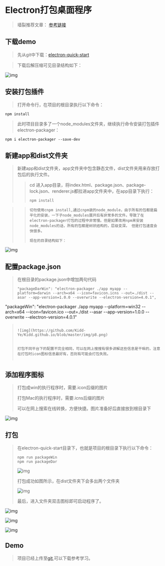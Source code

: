 # Electron打包桌面程序
>墙裂推荐文章：
>[参考链接](https://www.jianshu.com/p/59e4fe80e9d9)


## 下载demo

>先从git中下载：[electron-quick-start](https://github.com/electron/electron-quick-start)

>下载后解压缩可见目录结构如下：

![img](https://github.com/Kidd-Ye/Kidd.github.io/blob/master/img/p6.png)

## 安装打包插件

>打开命令行，在项目的根目录执行以下命令：

```
npm install

```


>此时项目目录多了一个node_modules文件夹，继续执行命令安装打包插件electron-packager：


```
npm i electron-packager --save-dev

```

## 新建app和dist文件夹

>新建app和dist文件夹，app文件夹中包含静态文件，dist文件夹用来存放打包后的执行文件。
>>cd 进入app目录，将index.html、package.json、package-lock.json、renderer.js都拉进app文件夹中，在app目录下执行：
>>
>>```
>>npm install

>>```
>>切勿使用cnpm install,通过cnpm装的node_module，由于所有的包都是扁平化的安装，一下子node_modules展开后有非常多的文件。导致了在electron-packager打包的过程中非常慢。但是如果改用npm来安装node_modules的话，所有的包都是树状结构的，层级变深。 但是打包速度会快很多。
>>
>>现在的目录结构如下：
>>
![img](https://github.com/Kidd-Ye/Kidd.github.io/blob/master/img/p7.png)
>>

## 配置package.json
>在根目录的package.json中增加两句代码
>
>```
>"packageDarWin": "electron-packager ./app myapp --platform=darwin --arch=x64 --icon=favicon.icns --out=./dist --asar --app-version=1.0.0 --overwrite --electron-version=4.0.1",
"packageWin": "electron-packager ./app myapp --platform=win32 --arch=x64 --icon=favicon.ico --out=./dist --asar --app-version=1.0.0 --overwrite --electron-version=4.0.1"
>```
>
>![img](https://github.com/Kidd-Ye/Kidd.github.io/blob/master/img/p8.png)
>
>
>打包不同平台下的配置不完全相同，可以在网上搜搜有很多讲解这些信息是干嘛的，注意在打包时icon图标信息最好有，否则有可能会打包失败。
>
>


## 添加程序图标
>
>打包成win的执行程序时，需要.icon后缀的图片
>
>打包Mac的执行程序时，需要.icns后缀的图片
>
>可以在网上搜索在线转换，方便快捷。图片准备好后直接放到根目录下
>
![img](https://github.com/Kidd-Ye/Kidd.github.io/blob/master/img/p9.png)


## 打包
>在electron-quick-start目录下，也就是项目的根目录下执行以下命令：
>
>```
>npm run packageWin
>npm run packageDar
>
>```
>
>![img](https://github.com/Kidd-Ye/Kidd.github.io/blob/master/img/p10.png)
>
>打包成功如图所示，在dist文件夹下会多出两个文件夹
>
>![img](https://github.com/Kidd-Ye/Kidd.github.io/blob/master/img/p11.png)
>
>
>最后，进入文件夹双击图标即可启动程序了。
>
![img](https://github.com/Kidd-Ye/Kidd.github.io/blob/master/img/p12.png)
>
![img](https://github.com/Kidd-Ye/Kidd.github.io/blob/master/img/p13.png)
>
![img](https://github.com/Kidd-Ye/Kidd.github.io/blob/master/img/p14.png)
>
>
>

## Demo
>项目已经上传至[git](https://github.com/Kidd-Ye/demo_electron_packager.git),可以下载参考学习。
>





